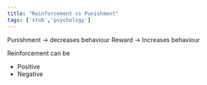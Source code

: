 ```yaml
---
title: "Reinforcement vs Punishment"
tags: ['stub','psychology']
---
```


Punishment -> decreases behaviour
Reward -> Increases behaviour


Reinforcement can be 
- Positive 
- Negative

